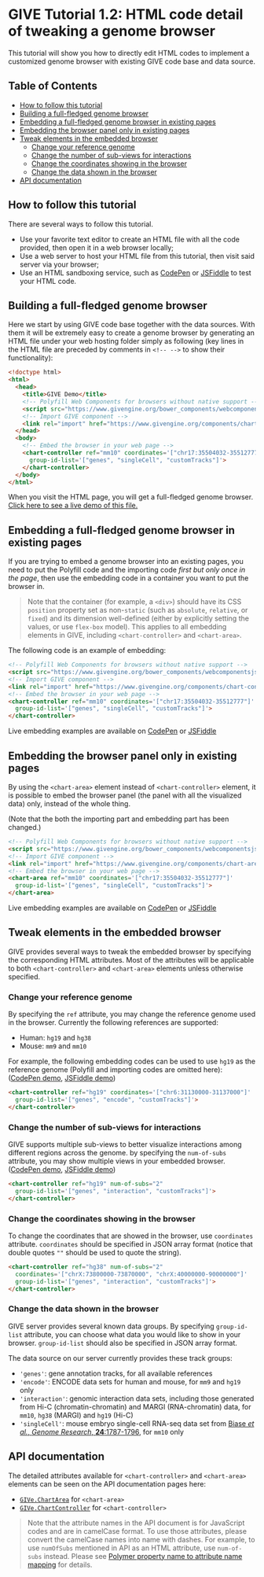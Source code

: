 # GIVE Tutorial 1.2: HTML code detail of tweaking a genome browser

This tutorial will show you how to directly edit HTML codes to implement a customized genome browser with existing GIVE code base and data source.

## Table of Contents
*   [How to follow this tutorial](#how-to-follow-this-tutorial)
*   [Building a full-fledged genome browser](#building-a-full-fledged-genome-browser)
*   [Embedding a full-fledged genome browser in existing pages](#embedding-a-full-fledged-genome-browser-in-existing-pages)
*   [Embedding the browser panel only in existing pages](#embedding-the-browser-panel-only-in-existing-pages)
*   [Tweak elements in the embedded browser](#tweak-elements-in-the-embedded-browser)
    *   [Change your reference genome](#change-your-reference-genome)
    *   [Change the number of sub-views for interactions](#change-the-number-of-sub-views-for-interactions)
    *   [Change the coordinates showing in the browser](#change-the-coordinates-showing-in-the-browser)
    *   [Change the data shown in the browser](#change-the-data-shown-in-the-browser)
*   [API documentation](#api-documentation)

## How to follow this tutorial

There are several ways to follow this tutorial.
*   Use your favorite text editor to create an HTML file with all the code provided, then open it in a web browser locally;
*   Use a web server to host your HTML file from this tutorial, then visit said server via your browser;
*   Use an HTML sandboxing service, such as [CodePen](https://codepen.io/) or [JSFiddle](https://jsfiddle.net/) to test your HTML code.

## Building a full-fledged genome browser

Here we start by using GIVE code base together with the data sources. With them it will be extremely easy to create a genome browser by generating an HTML file under your web hosting folder simply as following (key lines in the HTML file are preceded by comments in `<!-- -->` to show their functionality):

```html
<!doctype html>
<html>
  <head>
    <title>GIVE Demo</title>
    <!-- Polyfill Web Components for browsers without native support -->
    <script src="https://www.givengine.org/bower_components/webcomponentsjs/webcomponents-lite.min.js"></script>
    <!-- Import GIVE component -->
    <link rel="import" href="https://www.givengine.org/components/chart-controller/chart-controller.html">
  </head>
  <body>
    <!-- Embed the browser in your web page -->
    <chart-controller ref="mm10" coordinates='["chr17:35504032-35512777"]'
      group-id-list='["genes", "singleCell", "customTracks"]'>
    </chart-controller>
  </body>
</html>
```
When you visit the HTML page, you will get a full-fledged genome browser. [Click here to see a live demo of this file.](../html/demo/chart-controller-demo.html)

## Embedding a full-fledged genome browser in existing pages

If you are trying to embed a genome browser into an existing pages, you need to put the Polyfill code and the importing code *first but only once in the page*, then use the embedding code in a container you want to put the browser in.

> Note that the container (for example, a `<div>`) should have its CSS `position` property set as non-`static` (such as `absolute`, `relative`, or `fixed`) and its dimension well-defined (either by explicitly setting the values, or use `flex-box` model). This applies to all embedding elements in GIVE, including `<chart-controller>` and `<chart-area>`.

The following code is an example of embedding:

```html
<!-- Polyfill Web Components for browsers without native support -->
<script src="https://www.givengine.org/bower_components/webcomponentsjs/webcomponents-lite.min.js"></script>
<!-- Import GIVE component -->
<link rel="import" href="https://www.givengine.org/components/chart-controller/chart-controller.html">
<!-- Embed the browser in your web page -->
<chart-controller ref="mm10" coordinates='["chr17:35504032-35512777"]'
  group-id-list='["genes", "singleCell", "customTracks"]'>
</chart-controller>
```

Live embedding examples are available on [CodePen](https://codepen.io/xycao/pen/eVrOZM) or [JSFiddle](https://jsfiddle.net/xycao/8p3g15w6/)

## Embedding the browser panel only in existing pages

By using the `<chart-area>` element instead of `<chart-controller>` element, it is possible to embed the browser panel (the panel with all the visualized data) only, instead of the whole thing.

(Note that the both the importing part and embedding part has been changed.)

```html
<!-- Polyfill Web Components for browsers without native support -->
<script src="https://www.givengine.org/bower_components/webcomponentsjs/webcomponents-lite.min.js"></script>
<!-- Import GIVE component -->
<link rel="import" href="https://www.givengine.org/components/chart-area/chart-area.html">
<!-- Embed the browser in your web page -->
<chart-area ref="mm10" coordinates='["chr17:35504032-35512777"]'
  group-id-list='["genes", "singleCell", "customTracks"]'>
</chart-area>
```
Live embedding examples are available on [CodePen](https://codepen.io/xycao/pen/oEdvBR) or [JSFiddle](https://jsfiddle.net/xycao/pzg3q336/)

## Tweak elements in the embedded browser

GIVE provides several ways to tweak the embedded browser by specifying the corresponding HTML attributes. Most of the attributes will be applicable to both `<chart-controller>` and `<chart-area>` elements unless otherwise specified.

### Change your reference genome

By specifying the `ref` attribute, you may change the reference genome used in the browser. Currently the following references are supported:
*   Human: `hg19` and `hg38`
*   Mouse: `mm9` and `mm10`

For example, the following embedding codes can be used to use `hg19` as the reference genome (Polyfill and importing codes are omitted here): ([CodePen demo](https://codepen.io/xycao/pen/QQrLvM), [JSFiddle demo](https://jsfiddle.net/xycao/amqqfaa8/))

```html
<chart-controller ref="hg19" coordinates='["chr6:31130000-31137000"]'
  group-id-list='["genes", "encode", "customTracks"]'>
</chart-controller>
```

### Change the number of sub-views for interactions

GIVE supports multiple sub-views to better visualize interactions among different regions across the genome. by specifying the `num-of-subs` attribute, you may show multiple views in your embedded browser. ([CodePen demo](https://codepen.io/xycao/pen/YeLKrP), [JSFiddle demo](https://jsfiddle.net/xycao/fzjukneb/))

```html
<chart-controller ref="hg19" num-of-subs="2"
  group-id-list='["genes", "interaction", "customTracks"]'>
</chart-controller>
```

### Change the coordinates showing in the browser

To change the coordinates that are showed in the browser, use `coordinates` attribute. `coordinates` should be specified in JSON array format (notice that double quotes `""` should be used to quote the string).

```html
<chart-controller ref="hg38" num-of-subs="2"
  coordinates='["chrX:73800000-73870000", "chrX:40000000-90000000"]'
  group-id-list='["genes", "interaction", "customTracks"]'>
</chart-controller>
```
### Change the data shown in the browser

GIVE server provides several known data groups. By specifying `group-id-list` attribute, you can choose what data you would like to show in your browser. `group-id-list` should also be specified in JSON array format.

The data source on our server currently provides these track groups:
*   `'genes'`: gene annotation tracks, for all available references
*   `'encode'`: ENCODE data sets for human and mouse, for `mm9` and `hg19` only
*   `'interaction'`: genomic interaction data sets, including those generated from Hi-C (chromatin-chromatin) and MARGI (RNA-chromatin) data, for `mm10`, `hg38` (MARGI) and `hg19` (Hi-C)
*   `'singleCell'`: mouse embryo single-cell RNA-seq data set from [Biase *et al.*, *Genome Research*, **24**:1787-1796](http://genome.cshlp.org/content/24/11/1787.full), for `mm10` only

## API documentation
The detailed attributes available for `<chart-controller>` and `<chart-area>` elements can be seen on the API documentation pages here:

*   [`GIVe.ChartArea`](https://www.givengine.org/components/chart-area/index.html) for `<chart-area>`
*   [`GIVe.ChartController`](https://www.givengine.org/components/chart-controller/index.html) for `<chart-controller>`

> Note that the attribute names in the API document is for JavaScript codes and are in camelCase format. To use those attributes, please convert the camelCase names into name with dashes. For example, to use `numOfSubs` mentioned in API as an HTML attribute, use `num-of-subs` instead. Please see [Polymer property name to attribute name mapping](https://www.polymer-project.org/2.0/docs/devguide/properties#property-name-mapping) for details.
